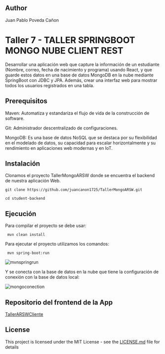 ## Author

Juan Pablo Poveda Cañon

# Taller 7 - TALLER SPRINGBOOT MONGO NUBE CLIENT REST


Desarrollar una aplicación web que capture la información de un estudiante (Nombre, correo, fecha de nacimiento y programa) usando React, y que guarde estos datos en una base de datos MongoDB en la nube mediante SpringBoot con JDBC y JPA. Además, crear una interfaz web para mostrar todos los usuarios registrados en una tabla.

## Prerequisitos

Maven: Automatiza y estandariza el flujo de vida de la construcción de software.

Git: Administrador descentralizado de configuraciones.

MongoDB: Es una base de datos NoSQL que se destaca por su flexibilidad en el modelado de datos, su capacidad para escalar horizontalmente y su rendimiento en aplicaciones web modernas y en IoT.
 
## Instalación

Clonamos el proyecto TallerMongoARSW donde se encuentra el backend de nuestra aplicación Web.  

```
git clone https://github.com/juancanon1725/TallerMongoARSW.git

cd student-backend

```

## Ejecución

Para compilar el proyecto se debe usar:

```
 mvn clean install
```

Para ejecutar el proyecto utilizamos los comandos:

```
 mvn spring-boot:run 
```

![mvnspringrun](https://github.com/juancanon1725/TallerMongoARSW/assets/98672541/bd7338b5-dfd0-4974-8824-1f991483528f)

Y se conecta con la base de datos en la nube que tiene la configuración de conexión con la base de datos local:

![mongoconection](https://github.com/juancanon1725/TallerMongoARSW/assets/98672541/2065119b-f6fa-46e7-9b41-7a7dd15b5541)

## Repositorio del frontend de la App

[TallerARSWCliente](https://github.com/juancanon1725/TallerMongoCliente.git)

## License

This project is licensed under the MIT License - see the [LICENSE.md](LICENSE.md) file for details

